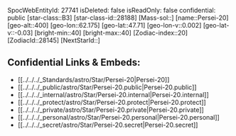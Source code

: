 ﻿---
location:
- 47.71
- -62.175
- 400
tags:
- astro/Star
type: Star
---

SpocWebEntityId: 27741
isDeleted: false
isReadOnly: false
confidential: public
[star-class::B3]
[star-class-id::28188]
[Mass-sol::]
[name::Persei-20]
[geo-alt::400]
[geo-lon::62.175]
[geo-lat::47.71]
[geo-lon-v::0.002]
[geo-lat-v::-0.03]
[bright-min::40]
[bright-max::40]
[Zodiac-index::20]
[ZodiacId::28145]
[NextStarId::]



## Confidential Links & Embeds: 
- [[../../../_Standards/astro/Star/Persei-20|Persei-20]] 
- [[../../../_public/astro/Star/Persei-20.public|Persei-20.public]] 
- [[../../../_internal/astro/Star/Persei-20.internal|Persei-20.internal]] 
- [[../../../_protect/astro/Star/Persei-20.protect|Persei-20.protect]] 
- [[../../../_private/astro/Star/Persei-20.private|Persei-20.private]] 
- [[../../../_personal/astro/Star/Persei-20.personal|Persei-20.personal]] 
- [[../../../_secret/astro/Star/Persei-20.secret|Persei-20.secret]] 
